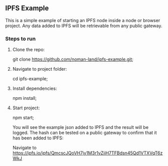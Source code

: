 ## IPFS Example

This is a simple example of starting an IPFS node inside a node or browser project. Any data added to IPFS will be retrievable from any public gateway. 

### Steps to run

1. Clone the repo:

    git clone https://github.com/noman-land/ipfs-example.git;
    
2. Navigate to project folder:

    cd ipfs-example;
    
3. Install dependencies:

    npm install;
    
4. Start project:

    npm start;
    
    You will see the example json added to IPFS and the result will be logged. The hash can be tested on a public gateway to confirm that it has been added to IPFS:
    
    Navigate to https://ipfs.io/ipfs/QmcscJQoVH7jy1M3r1vZiiH7TFBdsn45Qd1VTXVqT6zWkJ
